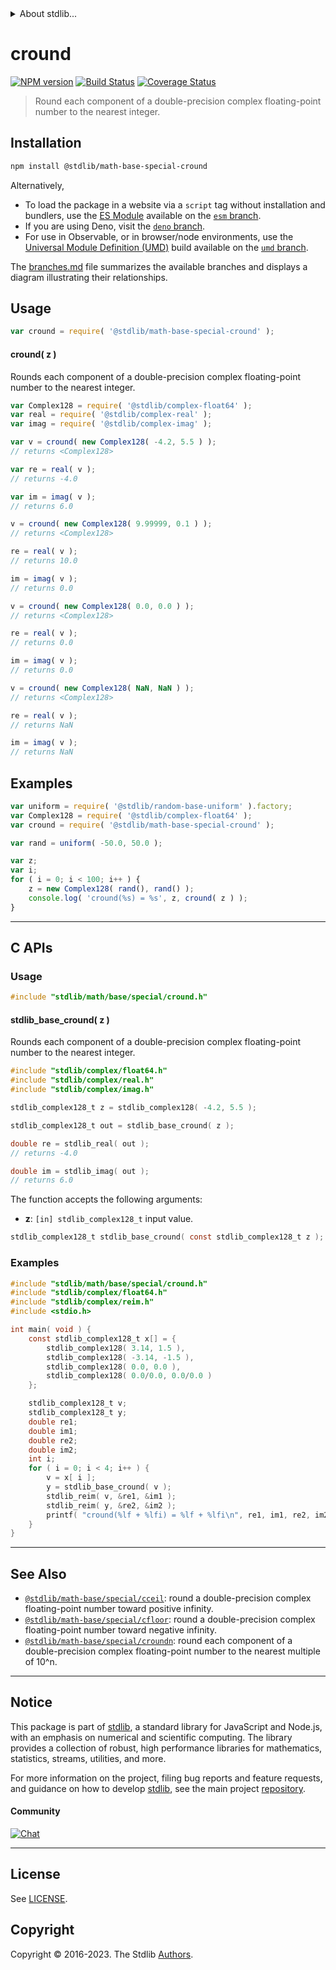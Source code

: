 <!--

@license Apache-2.0

Copyright (c) 2018 The Stdlib Authors.

Licensed under the Apache License, Version 2.0 (the "License");
you may not use this file except in compliance with the License.
You may obtain a copy of the License at

   http://www.apache.org/licenses/LICENSE-2.0

Unless required by applicable law or agreed to in writing, software
distributed under the License is distributed on an "AS IS" BASIS,
WITHOUT WARRANTIES OR CONDITIONS OF ANY KIND, either express or implied.
See the License for the specific language governing permissions and
limitations under the License.

-->


<details>
  <summary>
    About stdlib...
  </summary>
  <p>We believe in a future in which the web is a preferred environment for numerical computation. To help realize this future, we've built stdlib. stdlib is a standard library, with an emphasis on numerical and scientific computation, written in JavaScript (and C) for execution in browsers and in Node.js.</p>
  <p>The library is fully decomposable, being architected in such a way that you can swap out and mix and match APIs and functionality to cater to your exact preferences and use cases.</p>
  <p>When you use stdlib, you can be absolutely certain that you are using the most thorough, rigorous, well-written, studied, documented, tested, measured, and high-quality code out there.</p>
  <p>To join us in bringing numerical computing to the web, get started by checking us out on <a href="https://github.com/stdlib-js/stdlib">GitHub</a>, and please consider <a href="https://opencollective.com/stdlib">financially supporting stdlib</a>. We greatly appreciate your continued support!</p>
</details>

# cround

[![NPM version][npm-image]][npm-url] [![Build Status][test-image]][test-url] [![Coverage Status][coverage-image]][coverage-url] <!-- [![dependencies][dependencies-image]][dependencies-url] -->

> Round each component of a double-precision complex floating-point number to the nearest integer.

<section class="installation">

## Installation

```bash
npm install @stdlib/math-base-special-cround
```

Alternatively,

-   To load the package in a website via a `script` tag without installation and bundlers, use the [ES Module][es-module] available on the [`esm` branch][esm-url].
-   If you are using Deno, visit the [`deno` branch][deno-url].
-   For use in Observable, or in browser/node environments, use the [Universal Module Definition (UMD)][umd] build available on the [`umd` branch][umd-url].

The [branches.md][branches-url] file summarizes the available branches and displays a diagram illustrating their relationships.

</section>

<section class="usage">

## Usage

```javascript
var cround = require( '@stdlib/math-base-special-cround' );
```

#### cround( z )

Rounds each component of a double-precision complex floating-point number to the nearest integer.

```javascript
var Complex128 = require( '@stdlib/complex-float64' );
var real = require( '@stdlib/complex-real' );
var imag = require( '@stdlib/complex-imag' );

var v = cround( new Complex128( -4.2, 5.5 ) );
// returns <Complex128>

var re = real( v );
// returns -4.0

var im = imag( v );
// returns 6.0

v = cround( new Complex128( 9.99999, 0.1 ) );
// returns <Complex128>

re = real( v );
// returns 10.0

im = imag( v );
// returns 0.0

v = cround( new Complex128( 0.0, 0.0 ) );
// returns <Complex128>

re = real( v );
// returns 0.0

im = imag( v );
// returns 0.0

v = cround( new Complex128( NaN, NaN ) );
// returns <Complex128>

re = real( v );
// returns NaN

im = imag( v );
// returns NaN
```

</section>

<!-- /.usage -->

<section class="examples">

## Examples

<!-- eslint no-undef: "error" -->

```javascript
var uniform = require( '@stdlib/random-base-uniform' ).factory;
var Complex128 = require( '@stdlib/complex-float64' );
var cround = require( '@stdlib/math-base-special-cround' );

var rand = uniform( -50.0, 50.0 );

var z;
var i;
for ( i = 0; i < 100; i++ ) {
    z = new Complex128( rand(), rand() );
    console.log( 'cround(%s) = %s', z, cround( z ) );
}
```

</section>

<!-- /.examples -->

<!-- C interface documentation. -->

* * *

<section class="c">

## C APIs

<!-- Section to include introductory text. Make sure to keep an empty line after the intro `section` element and another before the `/section` close. -->

<section class="intro">

</section>

<!-- /.intro -->

<!-- C usage documentation. -->

<section class="usage">

### Usage

```c
#include "stdlib/math/base/special/cround.h"
```

#### stdlib_base_cround( z )

Rounds each component of a double-precision complex floating-point number to the nearest integer.

```c
#include "stdlib/complex/float64.h"
#include "stdlib/complex/real.h"
#include "stdlib/complex/imag.h"

stdlib_complex128_t z = stdlib_complex128( -4.2, 5.5 );

stdlib_complex128_t out = stdlib_base_cround( z );

double re = stdlib_real( out );
// returns -4.0

double im = stdlib_imag( out );
// returns 6.0
```

The function accepts the following arguments:

-   **z**: `[in] stdlib_complex128_t` input value.

```c
stdlib_complex128_t stdlib_base_cround( const stdlib_complex128_t z );
```

</section>

<!-- /.usage -->

<!-- C API usage notes. Make sure to keep an empty line after the `section` element and another before the `/section` close. -->

<section class="notes">

</section>

<!-- /.notes -->

<!-- C API usage examples. -->

<section class="examples">

### Examples

```c
#include "stdlib/math/base/special/cround.h"
#include "stdlib/complex/float64.h"
#include "stdlib/complex/reim.h"
#include <stdio.h>

int main( void ) {
    const stdlib_complex128_t x[] = {
        stdlib_complex128( 3.14, 1.5 ),
        stdlib_complex128( -3.14, -1.5 ),
        stdlib_complex128( 0.0, 0.0 ),
        stdlib_complex128( 0.0/0.0, 0.0/0.0 )
    };

    stdlib_complex128_t v;
    stdlib_complex128_t y;
    double re1;
    double im1;
    double re2;
    double im2;
    int i;
    for ( i = 0; i < 4; i++ ) {
        v = x[ i ];
        y = stdlib_base_cround( v );
        stdlib_reim( v, &re1, &im1 );
        stdlib_reim( y, &re2, &im2 );
        printf( "cround(%lf + %lfi) = %lf + %lfi\n", re1, im1, re2, im2 );
    }
}
```

</section>

<!-- /.examples -->

</section>

<!-- /.c -->

<!-- Section for related `stdlib` packages. Do not manually edit this section, as it is automatically populated. -->

<section class="related">

* * *

## See Also

-   <span class="package-name">[`@stdlib/math-base/special/cceil`][@stdlib/math/base/special/cceil]</span><span class="delimiter">: </span><span class="description">round a double-precision complex floating-point number toward positive infinity.</span>
-   <span class="package-name">[`@stdlib/math-base/special/cfloor`][@stdlib/math/base/special/cfloor]</span><span class="delimiter">: </span><span class="description">round a double-precision complex floating-point number toward negative infinity.</span>
-   <span class="package-name">[`@stdlib/math-base/special/croundn`][@stdlib/math/base/special/croundn]</span><span class="delimiter">: </span><span class="description">round each component of a double-precision complex floating-point number to the nearest multiple of 10^n.</span>

</section>

<!-- /.related -->

<!-- Section for all links. Make sure to keep an empty line after the `section` element and another before the `/section` close. -->


<section class="main-repo" >

* * *

## Notice

This package is part of [stdlib][stdlib], a standard library for JavaScript and Node.js, with an emphasis on numerical and scientific computing. The library provides a collection of robust, high performance libraries for mathematics, statistics, streams, utilities, and more.

For more information on the project, filing bug reports and feature requests, and guidance on how to develop [stdlib][stdlib], see the main project [repository][stdlib].

#### Community

[![Chat][chat-image]][chat-url]

---

## License

See [LICENSE][stdlib-license].


## Copyright

Copyright &copy; 2016-2023. The Stdlib [Authors][stdlib-authors].

</section>

<!-- /.stdlib -->

<!-- Section for all links. Make sure to keep an empty line after the `section` element and another before the `/section` close. -->

<section class="links">

[npm-image]: http://img.shields.io/npm/v/@stdlib/math-base-special-cround.svg
[npm-url]: https://npmjs.org/package/@stdlib/math-base-special-cround

[test-image]: https://github.com/stdlib-js/math-base-special-cround/actions/workflows/test.yml/badge.svg?branch=main
[test-url]: https://github.com/stdlib-js/math-base-special-cround/actions/workflows/test.yml?query=branch:main

[coverage-image]: https://img.shields.io/codecov/c/github/stdlib-js/math-base-special-cround/main.svg
[coverage-url]: https://codecov.io/github/stdlib-js/math-base-special-cround?branch=main

<!--

[dependencies-image]: https://img.shields.io/david/stdlib-js/math-base-special-cround.svg
[dependencies-url]: https://david-dm.org/stdlib-js/math-base-special-cround/main

-->

[chat-image]: https://img.shields.io/gitter/room/stdlib-js/stdlib.svg
[chat-url]: https://app.gitter.im/#/room/#stdlib-js_stdlib:gitter.im

[stdlib]: https://github.com/stdlib-js/stdlib

[stdlib-authors]: https://github.com/stdlib-js/stdlib/graphs/contributors

[umd]: https://github.com/umdjs/umd
[es-module]: https://developer.mozilla.org/en-US/docs/Web/JavaScript/Guide/Modules

[deno-url]: https://github.com/stdlib-js/math-base-special-cround/tree/deno
[umd-url]: https://github.com/stdlib-js/math-base-special-cround/tree/umd
[esm-url]: https://github.com/stdlib-js/math-base-special-cround/tree/esm
[branches-url]: https://github.com/stdlib-js/math-base-special-cround/blob/main/branches.md

[stdlib-license]: https://raw.githubusercontent.com/stdlib-js/math-base-special-cround/main/LICENSE

<!-- <related-links> -->

[@stdlib/math/base/special/cceil]: https://github.com/stdlib-js/math-base-special-cceil

[@stdlib/math/base/special/cfloor]: https://github.com/stdlib-js/math-base-special-cfloor

[@stdlib/math/base/special/croundn]: https://github.com/stdlib-js/math-base-special-croundn

<!-- </related-links> -->

</section>

<!-- /.links -->
